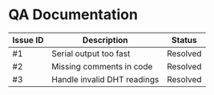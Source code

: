 # QA Documentation

| Issue ID | Description | Status |
|-----------|--------------|--------|
| #1 | Serial output too fast | Resolved |
| #2 | Missing comments in code | Resolved |
| #3 | Handle invalid DHT readings | Resolved |
